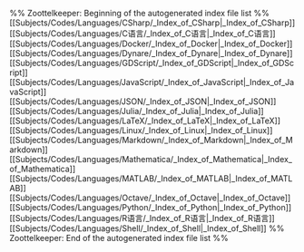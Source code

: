 %% Zoottelkeeper: Beginning of the autogenerated index file list  %%
 [[Subjects/Codes/Languages/CSharp/_Index_of_CSharp|_Index_of_CSharp]]
 [[Subjects/Codes/Languages/C语言/_Index_of_C语言|_Index_of_C语言]]
 [[Subjects/Codes/Languages/Docker/_Index_of_Docker|_Index_of_Docker]]
 [[Subjects/Codes/Languages/Dynare/_Index_of_Dynare|_Index_of_Dynare]]
 [[Subjects/Codes/Languages/GDScript/_Index_of_GDScript|_Index_of_GDScript]]
 [[Subjects/Codes/Languages/JavaScript/_Index_of_JavaScript|_Index_of_JavaScript]]
 [[Subjects/Codes/Languages/JSON/_Index_of_JSON|_Index_of_JSON]]
 [[Subjects/Codes/Languages/Julia/_Index_of_Julia|_Index_of_Julia]]
 [[Subjects/Codes/Languages/LaTeX/_Index_of_LaTeX|_Index_of_LaTeX]]
 [[Subjects/Codes/Languages/Linux/_Index_of_Linux|_Index_of_Linux]]
 [[Subjects/Codes/Languages/Markdown/_Index_of_Markdown|_Index_of_Markdown]]
 [[Subjects/Codes/Languages/Mathematica/_Index_of_Mathematica|_Index_of_Mathematica]]
 [[Subjects/Codes/Languages/MATLAB/_Index_of_MATLAB|_Index_of_MATLAB]]
 [[Subjects/Codes/Languages/Octave/_Index_of_Octave|_Index_of_Octave]]
 [[Subjects/Codes/Languages/Python/_Index_of_Python|_Index_of_Python]]
 [[Subjects/Codes/Languages/R语言/_Index_of_R语言|_Index_of_R语言]]
 [[Subjects/Codes/Languages/Shell/_Index_of_Shell|_Index_of_Shell]]
%% Zoottelkeeper: End of the autogenerated index file list  %%
